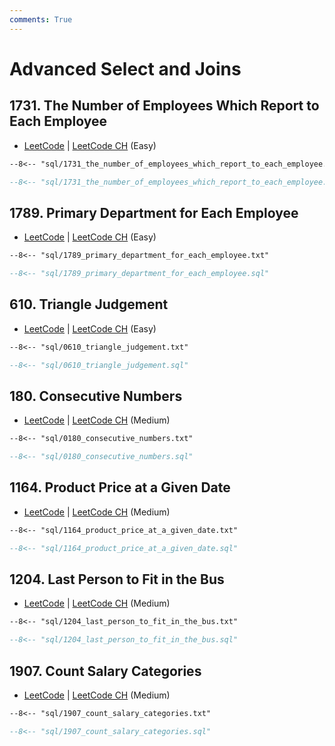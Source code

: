 ```yaml
---
comments: True
---
```


# Advanced Select and Joins

## 1731. The Number of Employees Which Report to Each Employee

-   [LeetCode](https://leetcode.com/problems/the-number-of-employees-which-report-to-each-employee/) | [LeetCode CH](https://leetcode.cn/problems/the-number-of-employees-which-report-to-each-employee/) (Easy)

```txt
--8<-- "sql/1731_the_number_of_employees_which_report_to_each_employee.txt"
```
```sql
--8<-- "sql/1731_the_number_of_employees_which_report_to_each_employee.sql"
```


## 1789. Primary Department for Each Employee

-   [LeetCode](https://leetcode.com/problems/primary-department-for-each-employee/) | [LeetCode CH](https://leetcode.cn/problems/primary-department-for-each-employee/) (Easy)

```txt
--8<-- "sql/1789_primary_department_for_each_employee.txt"
```
```sql
--8<-- "sql/1789_primary_department_for_each_employee.sql"
```


## 610. Triangle Judgement

-   [LeetCode](https://leetcode.com/problems/triangle-judgement/) | [LeetCode CH](https://leetcode.cn/problems/triangle-judgement/) (Easy)

```txt
--8<-- "sql/0610_triangle_judgement.txt"
```
```sql
--8<-- "sql/0610_triangle_judgement.sql"
```


## 180. Consecutive Numbers

-   [LeetCode](https://leetcode.com/problems/consecutive-numbers/) | [LeetCode CH](https://leetcode.cn/problems/consecutive-numbers/) (Medium)

```txt
--8<-- "sql/0180_consecutive_numbers.txt"
```
```sql
--8<-- "sql/0180_consecutive_numbers.sql"
```


## 1164. Product Price at a Given Date

-   [LeetCode](https://leetcode.com/problems/product-price-at-a-given-date/) | [LeetCode CH](https://leetcode.cn/problems/product-price-at-a-given-date/) (Medium)

```txt
--8<-- "sql/1164_product_price_at_a_given_date.txt"
```
```sql
--8<-- "sql/1164_product_price_at_a_given_date.sql"
```


## 1204. Last Person to Fit in the Bus

-   [LeetCode](https://leetcode.com/problems/last-person-to-fit-in-the-bus/) | [LeetCode CH](https://leetcode.cn/problems/last-person-to-fit-in-the-bus/) (Medium)

```txt
--8<-- "sql/1204_last_person_to_fit_in_the_bus.txt"
```
```sql
--8<-- "sql/1204_last_person_to_fit_in_the_bus.sql"
```


## 1907. Count Salary Categories

-   [LeetCode](https://leetcode.com/problems/count-salary-categories/) | [LeetCode CH](https://leetcode.cn/problems/count-salary-categories/) (Medium)

```txt
--8<-- "sql/1907_count_salary_categories.txt"
```
```sql
--8<-- "sql/1907_count_salary_categories.sql"
```
